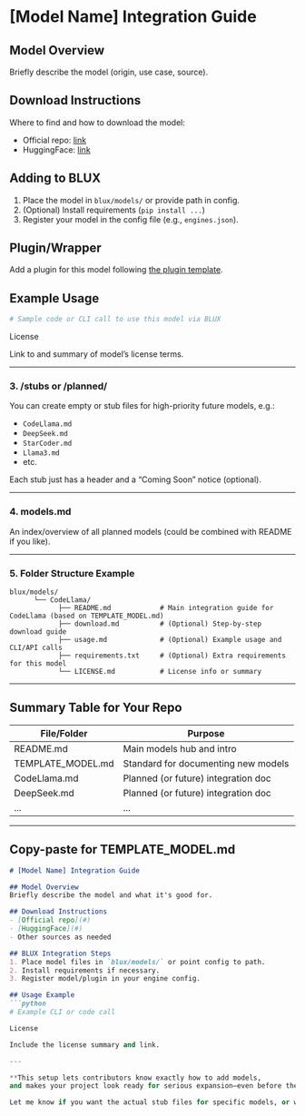
# [Model Name] Integration Guide

## Model Overview
Briefly describe the model (origin, use case, source).

## Download Instructions
Where to find and how to download the model:
- Official repo: [link](#)
- HuggingFace: [link](#)

## Adding to BLUX
1. Place the model in `blux/models/` or provide path in config.
2. (Optional) Install requirements (`pip install ...`)
3. Register your model in the config file (e.g., `engines.json`).

## Plugin/Wrapper
Add a plugin for this model following [the plugin template](../docs/plugins.md).

## Example Usage

```python
# Sample code or CLI call to use this model via BLUX
```

License

Link to and summary of model’s license terms.

---

### 3. **/stubs or /planned/**
You can create empty or stub files for high-priority future models, e.g.:

- `CodeLlama.md`
- `DeepSeek.md`
- `StarCoder.md`
- `Llama3.md`
- etc.

Each stub just has a header and a “Coming Soon” notice (optional).

---

### 4. **models.md**  
An index/overview of all planned models (could be combined with README if you like).

---

### 5. **Folder Structure Example**

```
blux/models/
      └── CodeLlama/
            ├── README.md            # Main integration guide for CodeLlama (based on TEMPLATE_MODEL.md)
            ├── download.md          # (Optional) Step-by-step download guide
            ├── usage.md             # (Optional) Example usage and CLI/API calls
            ├── requirements.txt     # (Optional) Extra requirements for this model
            └── LICENSE.md           # License info or summary
```

---

## **Summary Table for Your Repo**

| File/Folder         | Purpose                                  |
|---------------------|------------------------------------------|
| README.md           | Main models hub and intro                |
| TEMPLATE_MODEL.md   | Standard for documenting new models      |
| CodeLlama.md        | Planned (or future) integration doc      |
| DeepSeek.md         | Planned (or future) integration doc      |
| ...                 | ...                                      |

---

## **Copy-paste for TEMPLATE_MODEL.md**

```markdown
# [Model Name] Integration Guide

## Model Overview
Briefly describe the model and what it's good for.

## Download Instructions
- [Official repo](#)
- [HuggingFace](#)
- Other sources as needed

## BLUX Integration Steps
1. Place model files in `blux/models/` or point config to path.
2. Install requirements if necessary.
3. Register model/plugin in your engine config.

## Usage Example
```python
# Example CLI or code call

License

Include the license summary and link.

---

**This setup lets contributors know exactly how to add models,  
and makes your project look ready for serious expansion—even before the code is shipped!**

Let me know if you want the actual stub files for specific models, or want to tweak the template!


